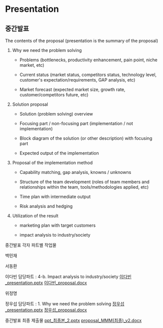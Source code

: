 # Presentation

## 중간발표

The contents of the proposal (presentation is the summary of the proposal)

1. Why we need the problem solving

   - Problems (bottlenecks, productivity enhancement, pain point, niche market, etc)

   - Current status (market status, competitors status, technology level, customer's expectation/requirements, GAP analysis, etc)

   - Market forecast (expected market size, growth rate, customer/competitors future, etc)

2. Solution proposal

   - Solution (problem solving) overview

   - Focusing part / non-focusing part (implementation / not implementation)

   - Block diagram of the solution (or other description) with focusing part

   - Expected output of the implementation

3. Proposal of the implementation method

   - Capability matching, gap analysis, knowns / unknowns

   - Structure of the team development (roles of team members and relationships within the team, tools/methodologies applied, etc)

   - Time plan with intermediate output

   - Risk analysis and hedging

4. Utilization of the result

   - marketing plan with target customers

   - impact analysis to industry/society

중간발표 각자 파트별 작업물

백민재

서동환

이다빈
   담당파트 : 4-b. Impact analysis to industry/society
   [이다빈_presentation.pptx](https://github.com/Manner-Maketh-Man/Presentation/files/11139196/_presentation.pptx)
   [이다빈_proposal.docx](https://github.com/Manner-Maketh-Man/Presentation/files/11139197/_proposal.docx)
   
위정명

정우섭
  담당파트 : 1. Why we need the problem solving
  [정우섭_presentation.pptx](https://github.com/Manner-Maketh-Man/Presentation/files/11138939/_presentation.pptx)
  [정우섭_proposal.docx](https://github.com/Manner-Maketh-Man/Presentation/files/11138941/_proposal.docx)

중간발표 최종 제출물
[ppt_최종본_2.pptx](https://github.com/Manner-Maketh-Man/Presentation/files/11138994/ppt_._2.pptx)
[proposal_MMM(최종)_v2.docx](https://github.com/Manner-Maketh-Man/Presentation/files/11138995/proposal_MMM._v2.docx)



